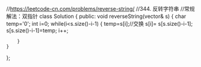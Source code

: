 //https://leetcode-cn.com/problems/reverse-string/
//344. 反转字符串
//常规解法：双指针
class Solution {
public:
    void reverseString(vector<char>& s) {
        char temp='0';
        int i=0;
        while(i<s.size()-i-1)
        {
            temp=s[i];//交换
            s[i]= s[s.size()-i-1];
            s[s.size()-i-1]=temp;
            i++;

        }
    }
};